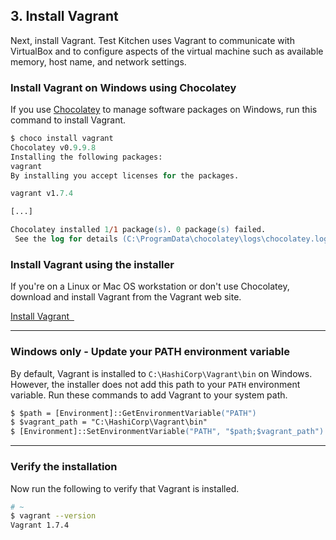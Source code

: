 ## 3. Install Vagrant

Next, install Vagrant. Test Kitchen uses Vagrant to communicate with VirtualBox and to configure aspects of the virtual machine such as available memory, host name, and network settings.

### Install Vagrant on Windows using Chocolatey

If you use [Chocolatey](https://chocolatey.org) to manage software packages on Windows, run this command to install Vagrant.

```ps
$ choco install vagrant
Chocolatey v0.9.9.8
Installing the following packages:
vagrant
By installing you accept licenses for the packages.

vagrant v1.7.4

[...]

Chocolatey installed 1/1 package(s). 0 package(s) failed.
 See the log for details (C:\ProgramData\chocolatey\logs\chocolatey.log).
```

### Install Vagrant using the installer

If you're on a Linux or Mac OS workstation or don't use Chocolatey, download and install Vagrant from the Vagrant web site.

<a class='accent-button radius' href='https://www.vagrantup.com/downloads.html' target='_blank'>Install Vagrant&nbsp;&nbsp;<i class='fa fa-external-link'></i></a>

<hr>

### Windows only - Update your PATH environment variable

By default, Vagrant is installed to <code class="file-path">C:\HashiCorp\Vagrant\bin</code> on Windows. However, the installer does not add this path to your `PATH` environment variable. Run these commands to add Vagrant to your system path.

```ps
$ $path = [Environment]::GetEnvironmentVariable("PATH")
$ $vagrant_path = "C:\HashiCorp\Vagrant\bin"
$ [Environment]::SetEnvironmentVariable("PATH", "$path;$vagrant_path")
```

<hr>

### Verify the installation

Now run the following to verify that Vagrant is installed.

```bash
# ~
$ vagrant --version
Vagrant 1.7.4
```
